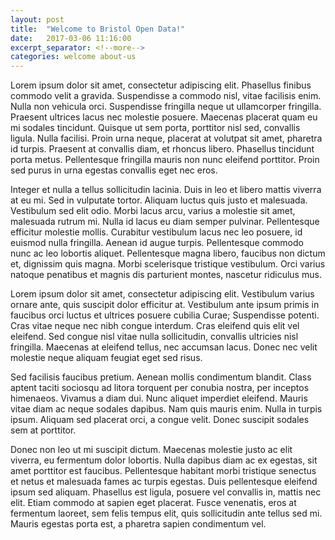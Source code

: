 ```yaml
---
layout: post
title:  "Welcome to Bristol Open Data!"
date:   2017-03-06 11:16:00
excerpt_separator: <!--more-->
categories: welcome about-us
---
```


Lorem ipsum dolor sit amet, consectetur adipiscing elit. Phasellus finibus commodo velit a gravida. Suspendisse a commodo nisl, vitae facilisis enim. Nulla non vehicula orci. Suspendisse fringilla neque ut ullamcorper fringilla. Praesent ultrices lacus nec molestie posuere. Maecenas placerat quam eu mi sodales tincidunt. Quisque ut sem porta, porttitor nisl sed, convallis ligula. Nulla facilisi. Proin urna neque, placerat at volutpat sit amet, pharetra id turpis. Praesent at convallis diam, et rhoncus libero. Phasellus tincidunt porta metus. Pellentesque fringilla mauris non nunc eleifend porttitor. Proin sed purus in urna egestas convallis eget nec eros.
<!--more-->
Integer et nulla a tellus sollicitudin lacinia. Duis in leo et libero mattis viverra at eu mi. Sed in vulputate tortor. Aliquam luctus quis justo et malesuada. Vestibulum sed elit odio. Morbi lacus arcu, varius a molestie sit amet, malesuada rutrum mi. Nulla id lacus eu diam semper pulvinar. Pellentesque efficitur molestie mollis. Curabitur vestibulum lacus nec leo posuere, id euismod nulla fringilla. Aenean id augue turpis. Pellentesque commodo nunc ac leo lobortis aliquet. Pellentesque magna libero, faucibus non dictum et, dignissim quis magna. Morbi scelerisque tristique vestibulum. Orci varius natoque penatibus et magnis dis parturient montes, nascetur ridiculus mus.

Lorem ipsum dolor sit amet, consectetur adipiscing elit. Vestibulum varius ornare ante, quis suscipit dolor efficitur at. Vestibulum ante ipsum primis in faucibus orci luctus et ultrices posuere cubilia Curae; Suspendisse potenti. Cras vitae neque nec nibh congue interdum. Cras eleifend quis elit vel eleifend. Sed congue nisl vitae nulla sollicitudin, convallis ultricies nisl fringilla. Maecenas at eleifend tellus, nec accumsan lacus. Donec nec velit molestie neque aliquam feugiat eget sed risus.

Sed facilisis faucibus pretium. Aenean mollis condimentum blandit. Class aptent taciti sociosqu ad litora torquent per conubia nostra, per inceptos himenaeos. Vivamus a diam dui. Nunc aliquet imperdiet eleifend. Mauris vitae diam ac neque sodales dapibus. Nam quis mauris enim. Nulla in turpis ipsum. Aliquam sed placerat orci, a congue velit. Donec suscipit sodales sem at porttitor.

Donec non leo ut mi suscipit dictum. Maecenas molestie justo ac elit viverra, eu fermentum dolor lobortis. Nulla dapibus diam ac ex egestas, sit amet porttitor est faucibus. Pellentesque habitant morbi tristique senectus et netus et malesuada fames ac turpis egestas. Duis pellentesque eleifend ipsum sed aliquam. Phasellus est ligula, posuere vel convallis in, mattis nec elit. Etiam commodo at sapien eget placerat. Fusce venenatis, eros at fermentum laoreet, sem felis tempus elit, quis sollicitudin ante tellus sed mi. Mauris egestas porta est, a pharetra sapien condimentum vel.
